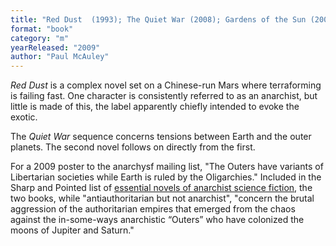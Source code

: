 ```yaml
---
title: "Red Dust  (1993); The Quiet War (2008); Gardens of the Sun (2009)"
format: "book"
category: "m"
yearReleased: "2009"
author: "Paul McAuley"
---
```

_Red Dust_ is a complex novel set on a Chinese-run  Mars where terraforming is failing fast. One character is consistently referred  to as an anarchist, but little is made of this, the label apparently chiefly  intended to evoke the exotic.

The _Quiet War_ sequence concerns tensions between Earth and  the outer planets. The second novel follows on directly from the first.

For a 2009 poster to the anarchysf mailing list, "The  Outers have variants of Libertarian societies while Earth is ruled by the  Oligarchies." Included in the Sharp and Pointed list of <a href="https://seesharppress.wordpress.com/tag/anarchist-science-fiction/"> essential novels of anarchist science fiction</a>, the two books,  while "antiauthoritarian but not anarchist",  "concern the brutal aggression of the authoritarian empires that emerged from  the chaos against the in-some-ways anarchistic “Outers” who have colonized the  moons of Jupiter and Saturn."
